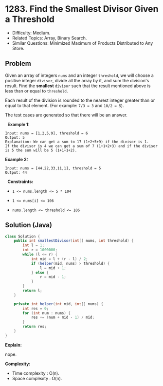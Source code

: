 # 1283. Find the Smallest Divisor Given a Threshold

- Difficulty: Medium.
- Related Topics: Array, Binary Search.
- Similar Questions: Minimized Maximum of Products Distributed to Any Store.

## Problem

Given an array of integers ```nums``` and an integer ```threshold```, we will choose a positive integer ```divisor```, divide all the array by it, and sum the division's result. Find the **smallest** ```divisor``` such that the result mentioned above is less than or equal to ```threshold```.

Each result of the division is rounded to the nearest integer greater than or equal to that element. (For example: ```7/3 = 3``` and ```10/2 = 5```).

The test cases are generated so that there will be an answer.

 
**Example 1:**

```
Input: nums = [1,2,5,9], threshold = 6
Output: 5
Explanation: We can get a sum to 17 (1+2+5+9) if the divisor is 1. 
If the divisor is 4 we can get a sum of 7 (1+1+2+3) and if the divisor is 5 the sum will be 5 (1+1+1+2). 
```

**Example 2:**

```
Input: nums = [44,22,33,11,1], threshold = 5
Output: 44
```

 
**Constraints:**


	
- ```1 <= nums.length <= 5 * 104```
	
- ```1 <= nums[i] <= 106```
	
- ```nums.length <= threshold <= 106```



## Solution (Java)

```java
class Solution {
    public int smallestDivisor(int[] nums, int threshold) {
        int l = 1;
        int r = 1000000;
        while (l <= r) {
            int mid = l + (r - l) / 2;
            if (helper(mid, nums) > threshold) {
                l = mid + 1;
            } else {
                r = mid - 1;
            }
        }
        return l;
    }

    private int helper(int mid, int[] nums) {
        int res = 0;
        for (int num : nums) {
            res += (num + mid - 1) / mid;
        }
        return res;
    }
}
```

**Explain:**

nope.

**Complexity:**

* Time complexity : O(n).
* Space complexity : O(n).
